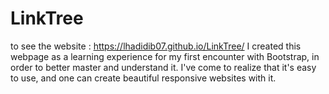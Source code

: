 # LinkTree
to see the website : https://lhadidib07.github.io/LinkTree/
I created this webpage as a learning experience for my first encounter with Bootstrap, in order to better master and understand it.
I've come to realize that it's easy to use, and one can create beautiful responsive websites with it.
